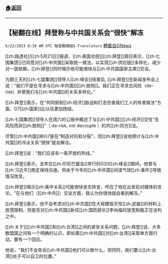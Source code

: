 ###  [:house:返回](README.md)
---


## 【秘翻在线】拜登称与中共国关系会“很快”解冻
`5/22/2023 8:10 AM UTC 秘密翻譯組G-Translators` [轉載自GNews](https://gnews.org/articles/1320682)

[[zh:路透社]][[zh:5月21日]]报道，[[zh:美国总统]][[zh:拜登]]周日表示，[[zh:七国集团]]已同意对[[zh:中共国]]采取统一做法，以实现[[zh:供应链]]多样化，减少对一国依赖。[[zh:拜登]]同时暗示他可能很快与[[zh:中共国国家主席]]交谈。

为期三天的[[zh:七国集团]]领导人[[zh:峰会]]结束后, [[zh:拜登]]在新闻发布会上说：“我们不是在寻求与[[zh:中共国]][[zh:脱钩]]。我们正在寻求去风险（de-risk）并使我们与[[zh:中共国]]的关系多样化。”

[[zh:拜登]]表示，在“共同抵制[[zh:经济]]胁迫和打击伤害我们工人的有害做法”方面，G7[[zh:国家]]比以往更加团结。

[[zh:七国集团]]领导人在周六的公报中概述了与[[zh:中共国]][[zh:经济]]交往“去风险而非[[zh:脱钩]]”（ de-risk, not decouple ）的共[[zh:同方]]法。

尽管[[zh:中共国]]称G7是在“制造对抗和分裂”，但[[zh:拜登]]说他预计与[[zh:中共国]]的冷淡关系“很快”就会解冻。

[[zh:拜登]]说：“我们应该有一条开放的热线。”

[[zh:拜登]]表示，去年在[[zh:印尼巴厘岛]]举行的G20[[zh:峰会]]期间，他曾与[[zh:习近平]]商定保持沟通，但由于今年的[[zh:中共国]]间谍气球[[zh:事件]]导致情况改变。

[[zh:拜登]]暗示[[zh:美中关系]]可能很快发生转变，呼应了他在出发前对媒体的言论。“在与他们（[[zh:中共]]）交谈方面，我认为你很快就会看到解冻。”

[[zh:拜登]]表示，他不会考虑对[[zh:中共国]]在大规模毁灭性[[zh:武器]]的材料上放宽限制，但是否对[[zh:中共国]]新任[[zh:国防部长]]李尚福的放宽制裁正在谈判之中。

[[zh:关于]][[zh:中共国]]和[[zh:台湾]]之间的紧张关系问题，[[zh:拜登]]说，大多数盟国之间有一个明确的认识，即如果[[zh:中共国]]对[[zh:台湾]]采取单方面行动，要有一个回应。

他说，“我们不会告诉[[zh:中共国]]他们可以做什么，但同时，我们要让[[zh:台湾]]处于可以自卫的位置。”

